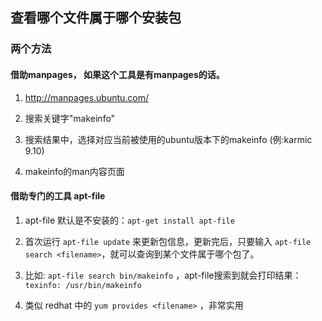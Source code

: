 ## 查看哪个文件属于哪个安装包

### 两个方法

#### 借助manpages， 如果这个工具是有manpages的话。

1. http://manpages.ubuntu.com/

2. 搜索关键字"makeinfo"

3. 搜索结果中，选择对应当前被使用的ubuntu版本下的makeinfo (例:karmic 9.10)

4. makeinfo的man内容页面

#### 借助专门的工具 apt-file

1. apt-file 默认是不安装的：`apt-get install apt-file`

2. 首次运行 `apt-file update` 来更新包信息，更新完后，只要输入 `apt-file search <filename>`，就可以查询到某个文件属于哪个包了。
3. 比如: `apt-file search bin/makeinfo`  ，apt-file搜索到就会打印结果：`texinfo: /usr/bin/makeinfo`

4. 类似 redhat 中的 `yum provides <filename>` ，非常实用